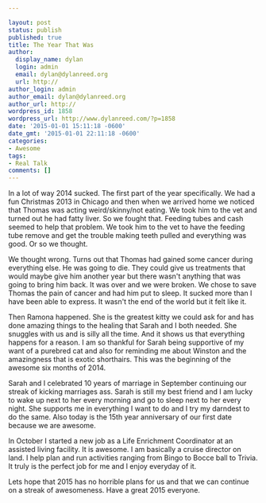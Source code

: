 ```yaml
---

layout: post
status: publish
published: true
title: The Year That Was
author:
  display_name: dylan
  login: admin
  email: dylan@dylanreed.org
  url: http://
author_login: admin
author_email: dylan@dylanreed.org
author_url: http://
wordpress_id: 1858
wordpress_url: http://www.dylanreed.com/?p=1858
date: '2015-01-01 15:11:18 -0600'
date_gmt: '2015-01-01 22:11:18 -0600'
categories:
- Awesome
tags:
- Real Talk
comments: []
---
```


In a lot of way 2014 sucked. The first part of the year specifically. We had a fun Christmas 2013 in Chicago and then when we arrived home we noticed that Thomas was acting weird/skinny/not eating. We took him to the vet and turned out he had fatty liver. So we fought that. Feeding tubes and cash seemed to help that problem. We took him to the vet to have the feeding tube remove and get the trouble making teeth pulled and everything was good. Or so we thought. 

We thought wrong. Turns out that Thomas had gained some cancer during everything else. He was going to die. They could give us treatments that would maybe give him another year but there wasn't anything that was going to bring him back. It was over and we were broken. We chose to save Thomas the pain of cancer and had him put to sleep. It sucked more than I have been able to express. It wasn't the end of the world but it felt like it. 

Then Ramona happened. She is the greatest kitty we could ask for and has done amazing things to the healing that Sarah and I both needed. She snuggles with us and is silly all the time. And it shows us that everything happens for a reason. I am so thankful for Sarah being supportive of my want of a purebred cat and also for reminding me about Winston and the amazingness that is exotic shorthairs. This was the beginning of the awesome six months of 2014.

Sarah and I celebrated 10 years of marriage in September continuing our streak of kicking marriages ass. Sarah is still my best friend and I am lucky to wake up next to her every morning and go to sleep next to her every night. She supports me in everything I want to do and I try my darndest to do the same. Also today is the 15th year anniversary of our first date because we are awesome. 

In October I started a new job as a Life Enrichment Coordinator at an assisted living facility. It is awesome. I am basically a cruise director on land. I help plan and run activities ranging from Bingo to Bocce ball to Trivia. It truly is the perfect job for me and I enjoy everyday of it. 

Lets hope that 2015 has no horrible plans for us and that we can continue on a streak of awesomeness. Have a great 2015 everyone. 
